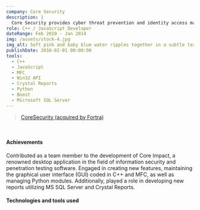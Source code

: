 ```yaml
---
company: Core Security
description: |
  Core Security provides cyber threat prevention and identity access management software products and services, including penetration testing, network traffic analysis, and threat detection. The company was acquired by Fortra.
role: C++ / JavaScript Developer
dateRange: Feb 2010 - Jan 2014
img: /assets/stock-4.jpg
img_alt: Soft pink and baby blue water ripples together in a subtle texture.
publishDate: 2010-02-01 00:00:00
tools:
  - C++
  - JavaScript
  - MFC
  - Win32 API
  - Crystal Reports
  - Python
  - Boost
  - Microsoft SQL Server
---
```


> [CoreSecurity (acquired by Fortra)](https://www.coresecurity.com/)

<br />

#### Achievements

Contributed as a team member to the development of Core Impact, a renowned desktop application in the field of information security and penetration testing software. Engaged in creating new features, maintaining the graphical user interface (GUI) coded in C++ and MFC, as well as managing Python modules. Additionally, played a role in developing new reports utilizing MS SQL Server and Crystal Reports.

#### Technologies and tools used
